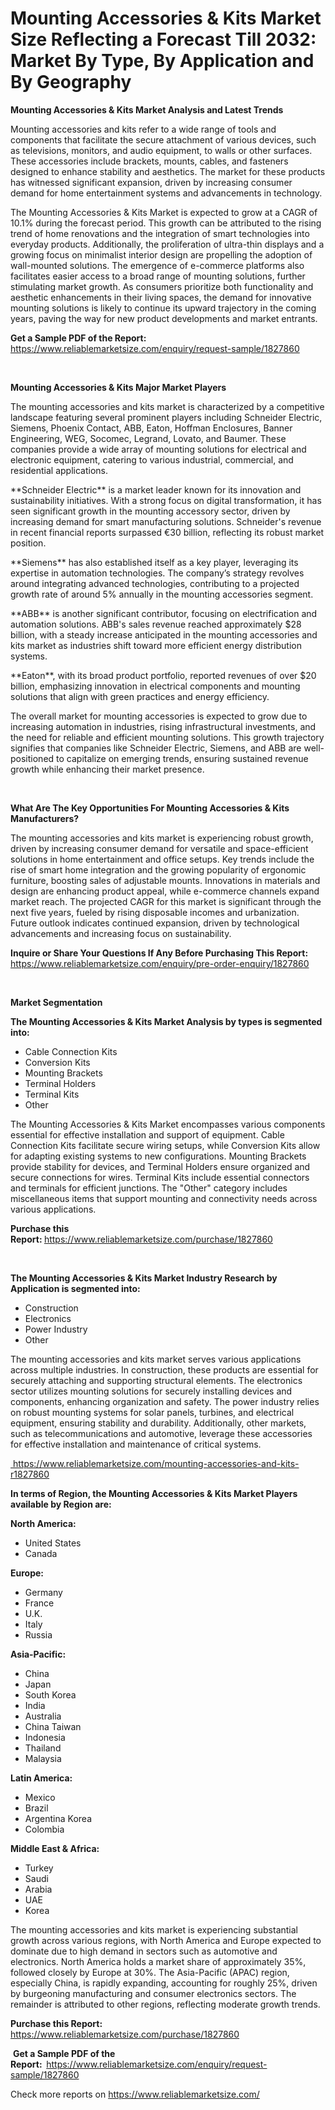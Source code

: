 <p><h1>Mounting Accessories & Kits Market Size Reflecting a Forecast Till 2032: Market By Type, By Application and By Geography</h1></p><p><strong>Mounting Accessories & Kits Market Analysis and Latest Trends</strong></p>
<p><p>Mounting accessories and kits refer to a wide range of tools and components that facilitate the secure attachment of various devices, such as televisions, monitors, and audio equipment, to walls or other surfaces. These accessories include brackets, mounts, cables, and fasteners designed to enhance stability and aesthetics. The market for these products has witnessed significant expansion, driven by increasing consumer demand for home entertainment systems and advancements in technology.</p><p>The Mounting Accessories & Kits Market is expected to grow at a CAGR of 10.1% during the forecast period. This growth can be attributed to the rising trend of home renovations and the integration of smart technologies into everyday products. Additionally, the proliferation of ultra-thin displays and a growing focus on minimalist interior design are propelling the adoption of wall-mounted solutions. The emergence of e-commerce platforms also facilitates easier access to a broad range of mounting solutions, further stimulating market growth. As consumers prioritize both functionality and aesthetic enhancements in their living spaces, the demand for innovative mounting solutions is likely to continue its upward trajectory in the coming years, paving the way for new product developments and market entrants.</p></p>
<p><strong>Get a Sample PDF of the Report:&nbsp;</strong> <a href="https://www.reliablemarketsize.com/enquiry/request-sample/1827860?utm_campaign=3382&utm_medium=2&utm_source=Github&utm_content=ia&utm_term=06042025&utm_id=mounting-accessories-kits">https://www.reliablemarketsize.com/enquiry/request-sample/1827860</a></p>
<p>&nbsp;</p>
<p><strong>Mounting Accessories & Kits Major Market Players</strong></p>
<p><p>The mounting accessories and kits market is characterized by a competitive landscape featuring several prominent players including Schneider Electric, Siemens, Phoenix Contact, ABB, Eaton, Hoffman Enclosures, Banner Engineering, WEG, Socomec, Legrand, Lovato, and Baumer. These companies provide a wide array of mounting solutions for electrical and electronic equipment, catering to various industrial, commercial, and residential applications.</p><p>**Schneider Electric** is a market leader known for its innovation and sustainability initiatives. With a strong focus on digital transformation, it has seen significant growth in the mounting accessory sector, driven by increasing demand for smart manufacturing solutions. Schneider's revenue in recent financial reports surpassed €30 billion, reflecting its robust market position.</p><p>**Siemens** has also established itself as a key player, leveraging its expertise in automation technologies. The company’s strategy revolves around integrating advanced technologies, contributing to a projected growth rate of around 5% annually in the mounting accessories segment.</p><p>**ABB** is another significant contributor, focusing on electrification and automation solutions. ABB's sales revenue reached approximately $28 billion, with a steady increase anticipated in the mounting accessories and kits market as industries shift toward more efficient energy distribution systems.</p><p>**Eaton**, with its broad product portfolio, reported revenues of over $20 billion, emphasizing innovation in electrical components and mounting solutions that align with green practices and energy efficiency.</p><p>The overall market for mounting accessories is expected to grow due to increasing automation in industries, rising infrastructural investments, and the need for reliable and efficient mounting solutions. This growth trajectory signifies that companies like Schneider Electric, Siemens, and ABB are well-positioned to capitalize on emerging trends, ensuring sustained revenue growth while enhancing their market presence.</p></p>
<p>&nbsp;</p>
<p><strong>What Are The Key Opportunities For Mounting Accessories & Kits Manufacturers?</strong></p>
<p><p>The mounting accessories and kits market is experiencing robust growth, driven by increasing consumer demand for versatile and space-efficient solutions in home entertainment and office setups. Key trends include the rise of smart home integration and the growing popularity of ergonomic furniture, boosting sales of adjustable mounts. Innovations in materials and design are enhancing product appeal, while e-commerce channels expand market reach. The projected CAGR for this market is significant through the next five years, fueled by rising disposable incomes and urbanization. Future outlook indicates continued expansion, driven by technological advancements and increasing focus on sustainability.</p></p>
<p><strong>Inquire or Share Your Questions If Any Before Purchasing This Report:</strong> <a href="https://www.reliablemarketsize.com/enquiry/pre-order-enquiry/1827860?utm_campaign=3382&utm_medium=2&utm_source=Github&utm_content=ia&utm_term=06042025&utm_id=mounting-accessories-kits">https://www.reliablemarketsize.com/enquiry/pre-order-enquiry/1827860</a></p>
<p>&nbsp;</p>
<p><strong>Market Segmentation</strong></p>
<p><strong>The Mounting Accessories & Kits Market Analysis by types is segmented into:</strong></p>
<p><ul><li>Cable Connection Kits</li><li>Conversion Kits</li><li>Mounting Brackets</li><li>Terminal Holders</li><li>Terminal Kits</li><li>Other</li></ul></p>
<p><p>The Mounting Accessories & Kits Market encompasses various components essential for effective installation and support of equipment. Cable Connection Kits facilitate secure wiring setups, while Conversion Kits allow for adapting existing systems to new configurations. Mounting Brackets provide stability for devices, and Terminal Holders ensure organized and secure connections for wires. Terminal Kits include essential connectors and terminals for efficient junctions. The "Other" category includes miscellaneous items that support mounting and connectivity needs across various applications.</p></p>
<p><strong>Purchase this Report:&nbsp;</strong><a href="https://www.reliablemarketsize.com/purchase/1827860?utm_campaign=3382&utm_medium=2&utm_source=Github&utm_content=ia&utm_term=06042025&utm_id=mounting-accessories-kits">https://www.reliablemarketsize.com/purchase/1827860</a></p>
<p>&nbsp;</p>
<p><strong>The Mounting Accessories & Kits Market Industry Research by Application is segmented into:</strong></p>
<p><ul><li>Construction</li><li>Electronics</li><li>Power Industry</li><li>Other</li></ul></p>
<p><p>The mounting accessories and kits market serves various applications across multiple industries. In construction, these products are essential for securely attaching and supporting structural elements. The electronics sector utilizes mounting solutions for securely installing devices and components, enhancing organization and safety. The power industry relies on robust mounting systems for solar panels, turbines, and electrical equipment, ensuring stability and durability. Additionally, other markets, such as telecommunications and automotive, leverage these accessories for effective installation and maintenance of critical systems.</p></p>
<p><a href="https://www.reliablemarketsize.com/mounting-accessories-and-kits-r1827860?utm_campaign=3382&utm_medium=2&utm_source=Github&utm_content=ia&utm_term=06042025&utm_id=mounting-accessories-kits">&nbsp;https://www.reliablemarketsize.com/mounting-accessories-and-kits-r1827860</a></p>
<p><strong>In terms of Region, the Mounting Accessories & Kits Market Players available by Region are:</strong></p>
<p>
    <p> <strong> North America: </strong>
        <ul>
            <li>United States</li>
            <li>Canada</li>
        </ul>
        </p> 
    <p> <strong> Europe: </strong>
        <ul>
            <li>Germany</li>
            <li>France</li>
            <li>U.K.</li>
            <li>Italy</li>
            <li>Russia</li>
        </ul>
        </p> 
    <p> <strong> Asia-Pacific: </strong>
        <ul>
            <li>China</li>
            <li>Japan</li>
            <li>South Korea</li>
            <li>India</li>
            <li>Australia</li>
            <li>China Taiwan</li>
            <li>Indonesia</li>
            <li>Thailand</li>
            <li>Malaysia</li>
        </ul>
        </p> 
    <p> <strong> Latin America: </strong>
        <ul>
            <li>Mexico</li>
            <li>Brazil</li>
            <li>Argentina Korea</li>
            <li>Colombia</li>
        </ul>
        </p> 
    <p> <strong> Middle East & Africa: </strong>
        <ul>
            <li>Turkey</li>
            <li>Saudi</li>
            <li>Arabia</li>
            <li>UAE</li>
            <li>Korea</li>
        </ul>
    </p>
    </p>
<p><p>The mounting accessories and kits market is experiencing substantial growth across various regions, with North America and Europe expected to dominate due to high demand in sectors such as automotive and electronics. North America holds a market share of approximately 35%, followed closely by Europe at 30%. The Asia-Pacific (APAC) region, especially China, is rapidly expanding, accounting for roughly 25%, driven by burgeoning manufacturing and consumer electronics sectors. The remainder is attributed to other regions, reflecting moderate growth trends.</p></p>
<p><strong>Purchase this Report: </strong><a href="https://www.reliablemarketsize.com/purchase/1827860?utm_campaign=3382&utm_medium=2&utm_source=Github&utm_content=ia&utm_term=06042025&utm_id=mounting-accessories-kits">https://www.reliablemarketsize.com/purchase/1827860</a></p>
<p>&nbsp;<strong>Get a Sample PDF of the Report:&nbsp;&nbsp;</strong><a href="https://www.reliablemarketsize.com/enquiry/request-sample/1827860?utm_campaign=3382&utm_medium=2&utm_source=Github&utm_content=ia&utm_term=06042025&utm_id=mounting-accessories-kits">https://www.reliablemarketsize.com/enquiry/request-sample/1827860</a></p>
<p><strong></strong></p>
<p>Check more reports on <a href="https://www.reliablemarketsize.com/?utm_campaign=3382&utm_medium=2&utm_source=Github&utm_content=ia&utm_term=06042025&utm_id=mounting-accessories-kits">https://www.reliablemarketsize.com/</a></p>